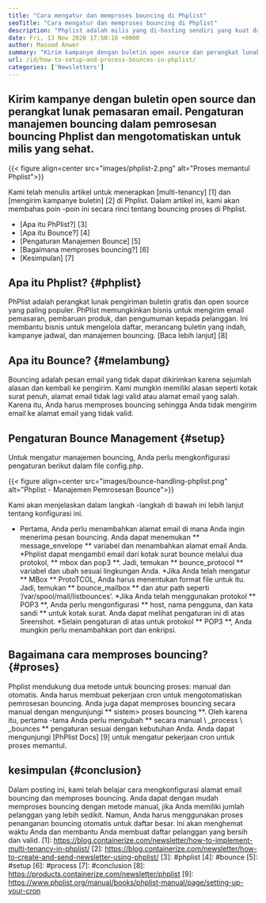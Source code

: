 ```yaml
---
title: "Cara mengatur dan memproses bouncing di Phplist" 
seoTitle: "Cara mengatur dan memproses bouncing di Phplist" 
description: "Phplist adalah milis yang di-hosting sendiri yang kuat dan manajer buletin. Ini membantu bisnis untuk mengirim kampanye buletin dan memproses memantul dengan mudah." 
date: Fri, 13 Nov 2020 17:50:16 +0000
author: Masood Anwer
summary: "Kirim kampanye dengan buletin open source dan perangkat lunak pemasaran email. Pengaturan manajemen bouncing dalam pemrosesan bouncing Phplist dan mengotomatiskan untuk milis yang sehat." 
url: /id/how-to-setup-and-process-bounces-in-phplist/
categories: ['Newsletters']
---
```


## Kirim kampanye dengan buletin open source dan perangkat lunak pemasaran email. Pengaturan manajemen bouncing dalam pemrosesan bouncing Phplist dan mengotomatiskan untuk milis yang sehat.

{{< figure align=center src="images/phplist-2.png" alt="Proses memantul Phplist">}}

Kami telah menulis artikel untuk menerapkan [multi-tenancy] [1] dan [mengirim kampanye buletin] [2] di Phplist. Dalam artikel ini, kami akan membahas poin -poin ini secara rinci tentang bouncing proses di Phplist.
  * [Apa itu PhPlist?] [3]
  * [Apa itu Bounce?] [4]
  * [Pengaturan Manajemen Bounce] [5]
  * [Bagaimana memproses bouncing?] [6]
  * [Kesimpulan] [7]

## Apa itu Phplist? {#phplist}
PhPlist adalah perangkat lunak pengiriman buletin gratis dan open source yang paling populer. PhPlist memungkinkan bisnis untuk mengirim email pemasaran, pembaruan produk, dan pengumuman kepada pelanggan. Ini membantu bisnis untuk mengelola daftar, merancang buletin yang indah, kampanye jadwal, dan manajemen bouncing. [Baca lebih lanjut] [8]

## Apa itu Bounce? {#melambung}
Bouncing adalah pesan email yang tidak dapat dikirimkan karena sejumlah alasan dan kembali ke pengirim. Kami mungkin memiliki alasan seperti kotak surat penuh, alamat email tidak lagi valid atau alamat email yang salah. Karena itu, Anda harus memproses bouncing sehingga Anda tidak mengirim email ke alamat email yang tidak valid.

## Pengaturan Bounce Management {#setup}
Untuk mengatur manajemen bouncing, Anda perlu mengkonfigurasi pengaturan berikut dalam file config.php.

{{< figure align=center src="images/bounce-handling-phplist.png" alt="Phplist - Manajemen Pemrosesan Bounce">}}

Kami akan menjelaskan dalam langkah -langkah di bawah ini lebih lanjut tentang konfigurasi ini.
  * Pertama, Anda perlu menambahkan alamat email di mana Anda ingin menerima pesan bouncing. Anda dapat menemukan ** message_envelope ** variabel dan menambahkan alamat email Anda.
  *Phplist dapat mengambil email dari kotak surat bounce melalui dua protokol, ** mbox dan pop3 **. Jadi, temukan ** bounce_protocol ** variabel dan ubah sesuai lingkungan Anda.
  *Jika Anda telah mengatur ** MBox ** ProtoTCOL, Anda harus menentukan format file untuk itu. Jadi, temukan ** bounce_mailbox ** dan atur path seperti ‘/var/spool/mail/listbounces’.
  *Jika Anda telah menggunakan protokol ** POP3 **, Anda perlu mengonfigurasi ** host, nama pengguna, dan kata sandi ** untuk kotak surat. Anda dapat melihat pengaturan ini di atas Sreenshot.
  *Selain pengaturan di atas untuk protokol ** POP3 **, Anda mungkin perlu menambahkan port dan enkripsi.

## Bagaimana cara memproses bouncing? {#proses}
Phplist mendukung dua metode untuk bouncing proses: manual dan otomatis. Anda harus membuat pekerjaan cron untuk mengotomatiskan pemrosesan bouncing. Anda juga dapat memproses bouncing secara manual dengan mengunjungi ** sistem> proses bouncing **. Oleh karena itu, pertama -tama Anda perlu mengubah ** secara manual \ _process \ _bounces ** pengaturan sesuai dengan kebutuhan Anda. Anda dapat mengunjungi [PhPlist Docs] [9] untuk mengatur pekerjaan cron untuk proses memantul.

## kesimpulan {#conclusion}
Dalam posting ini, kami telah belajar cara mengkonfigurasi alamat email bouncing dan memproses bouncing. Anda dapat dengan mudah memproses bouncing dengan metode manual, jika Anda memiliki jumlah pelanggan yang lebih sedikit. Namun, Anda harus menggunakan proses penanganan bouncing otomatis untuk daftar besar. Ini akan menghemat waktu Anda dan membantu Anda membuat daftar pelanggan yang bersih dan valid.
[1]: https://blog.containerize.com/newsletter/how-to-implement-multi-tenancy-in-phplist/
[2]: https://blog.containerize.com/newsletter/how-to-create-and-send-newsletter-using-phplist/
[3]: #phplist
[4]: #bounce
[5]: #setup
[6]: #process
[7]: #conclusion
[8]: https://products.containerize.com/newsletter/phplist
[9]: https://www.phplist.org/manual/books/phplist-manual/page/setting-up-your-cron
